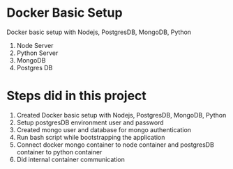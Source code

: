 # Docker Basic Setup
Docker basic setup with Nodejs, PostgresDB, MongoDB, Python


1) Node Server 
2) Python Server 
3) MongoDB
4) Postgres DB


# Steps did in this project
1) Created Docker basic setup with Nodejs, PostgresDB, MongoDB, Python​
2) Setup postgresDB environment user and password​
3) Created mongo user and database for mongo authentication​
4) Run bash script while bootstrapping the application​
5) Connect docker mongo container to node container and postgresDB container to python container​
6) Did internal container communication
